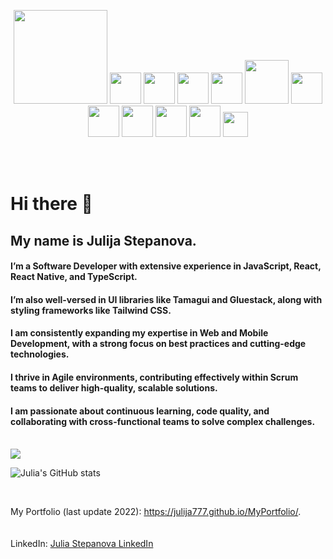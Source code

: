 <p align="center">
<img src="https://user-images.githubusercontent.com/32721917/154956165-8d13e348-ef0b-4a88-8233-8a16d5e4e116.png" width="150">
<img src="https://user-images.githubusercontent.com/32721917/154956018-4935c889-80ef-44c3-8e15-967676af7e77.png" width="50">
<img src="https://github.com/expo/expo/blob/main/.github/resources/banner.png" width="50">
 
<img src="https://www.svgrepo.com/show/452233/ios.svg" width="50">
<img src="https://www.svgrepo.com/show/475631/android-color.svg" width="50">
<img src="https://user-images.githubusercontent.com/32721917/154956136-db9ef1cc-112d-4c1d-a7c2-f6d3bbd14e88.png" width="70">                                         
<img src="https://user-images.githubusercontent.com/32721917/154956183-0d4d1b29-fb98-4073-8b56-4a6712d27fd8.png" width="50">
<img src="https://user-images.githubusercontent.com/32721917/154956259-120545bd-f2f5-4841-aa49-e3caa24e4eee.png" width="50">        
<img src="https://user-images.githubusercontent.com/32721917/154956235-c4d75c16-9271-4a49-b26a-d3207d232734.png" width="50">              
<img src="https://user-images.githubusercontent.com/32721917/154956269-072b3cc4-d24f-4ff1-aa99-052e2183ee75.png" width="50">
<img src="https://github.com/mongodb-js/leaf/blob/master/dist/mongodb-leaf_256x256.png" width="50">
<img src="https://github.com/jestjs/jest/blob/dc9f98cae4ee990f77e92ebf186948ca4983a61a/website/static/img/jest-card-run.svg" width="40">





 
<br>
<br>
<p/>
<br>


# Hi there 👋
## My name is Julija Stepanova. 

#### I’m a Software Developer with extensive experience in JavaScript, React, React Native, and TypeScript. 
#### I’m also well-versed in UI libraries like Tamagui and Gluestack, along with styling frameworks like Tailwind CSS. 
#### I am consistently expanding my expertise in Web and Mobile Development, with a strong focus on best practices and cutting-edge technologies.
#### I thrive in Agile environments, contributing effectively within Scrum teams to deliver high-quality, scalable solutions.
#### I am passionate about continuous learning, code quality, and collaborating with cross-functional teams to solve complex challenges.

 <br>
 

<img src="https://www.codewars.com/users/julija777/badges/large">
<br>


![Julia's GitHub stats](https://github-readme-stats.vercel.app/api?username=julija777&theme=radical&show_icons=true&rank_icon=github&show=prs_merged_percentage&hide=issues,contribs&include_all_commits=true)

 
<br>




My Portfolio (last update 2022): https://julija777.github.io/MyPortfolio/.     
<br>
<br>
LinkedIn:  <a href="[]()">
<a href="badge-base LI-profile-badge" data-locale="en_US" data-size="medium" data-theme="dark" data-type="VERTICAL" data-vanity="julia-stepanova-software-engineer" data-version="v1">
<a class="badge-base__link LI-simple-link" href="HTTP://uk.linkedin.com/in/julija777">Julia Stepanova LinkedIn</a>
              
<br>
<br>
</a>
<!---  
<br>
<br>
<br>
---> 



